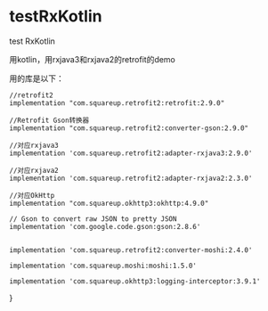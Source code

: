 # testRxKotlin
test RxKotlin

用kotlin，用rxjava3和rxjava2的retrofit的demo

用的库是以下：

    //retrofit2
    implementation "com.squareup.retrofit2:retrofit:2.9.0"

    //Retrofit Gson转换器
    implementation "com.squareup.retrofit2:converter-gson:2.9.0"

    //对应rxjava3
    implementation 'com.squareup.retrofit2:adapter-rxjava3:2.9.0'

    //对应rxjava2
    implementation 'com.squareup.retrofit2:adapter-rxjava2:2.3.0'

    //对应OkHttp
    implementation "com.squareup.okhttp3:okhttp:4.9.0"

    // Gson to convert raw JSON to pretty JSON
    implementation 'com.google.code.gson:gson:2.8.6'


    implementation 'com.squareup.retrofit2:converter-moshi:2.4.0'

    implementation 'com.squareup.moshi:moshi:1.5.0'

    implementation 'com.squareup.okhttp3:logging-interceptor:3.9.1'
}
